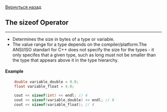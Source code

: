 [Вернуться назад](/README.md)

## The sizeof Operator
----

- Determines the size in bytes of a type or variable.
- The value range for a type depends on the compiler/platform.The ANSI/ISO standart for C++ does not specify the size for the types - it only specifes that a given type, such as long must not be smaller than the type that appears above it in the type hierarchy.

#### Example

```cpp
    double variable_double = 9.0;
    float variable_float = 4.0;

    cout << sizeof(int) << endl; // 4
    cout << sizeof(variable_double) << endl; // 8
    cout << sizeof(variable_float); // 4
```